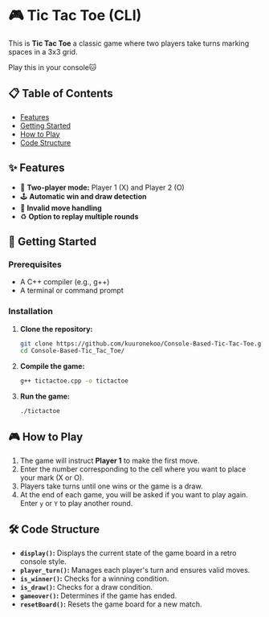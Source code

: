 # 🎮 Tic Tac Toe (CLI)

This is **Tic Tac Toe** a classic game where two players take turns marking spaces in a 3x3 grid.

Play this in your console🐱

## 📋 Table of Contents
- [Features](#features)
- [Getting Started](#getting-started)
- [How to Play](#how-to-play)
- [Code Structure](#code-structure)
  
## ✨ Features
- 👾 **Two-player mode:** Player 1 (X) and Player 2 (O)
- 🕹️ **Automatic win and draw detection**
- 🎲 **Invalid move handling**
- ♻️ **Option to replay multiple rounds**

## 🚀 Getting Started

### Prerequisites
- A C++ compiler (e.g., g++)
- A terminal or command prompt

### Installation
1. **Clone the repository:**
   ```sh
   git clone https://github.com/kuuronekoo/Console-Based-Tic-Tac-Toe.git
   cd Console-Based-Tic_Tac_Toe/
   ```

2. **Compile the game:**
   ```sh
   g++ tictactoe.cpp -o tictactoe
   ```

3. **Run the game:**
   ```sh
   ./tictactoe
   ```

## 🎮 How to Play
1. The game will instruct **Player 1** to make the first move.
2. Enter the number corresponding to the cell where you want to place your mark (X or O).
3. Players take turns until one wins or the game is a draw.
4. At the end of each game, you will be asked if you want to play again. Enter `y` or `Y` to play another round.

## 🛠️ Code Structure
- **`display()`:** Displays the current state of the game board in a retro console style.
- **`player_turn()`:** Manages each player's turn and ensures valid moves.
- **`is_winner()`:** Checks for a winning condition.
- **`is_draw()`:** Checks for a draw condition.
- **`gameover()`:** Determines if the game has ended.
- **`resetBoard()`:** Resets the game board for a new match.
